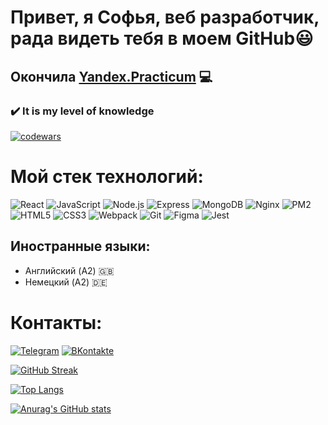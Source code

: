 # Привет, я Софья, веб разработчик, рада видеть тебя в моем GitHub:smiley:
## Окончила [Yandex.Practicum](https://practicum.yandex.ru/web/) :computer:

### :heavy_check_mark: It is my level of knowledge
[![codewars](https://www.codewars.com/users/Sonyamaster1/badges/large)](https://www.codewars.com/users/Sonyamaster1)

# Мой стек технологий:
![React](https://img.shields.io/badge/-React-090909?style=for-the-badge&logo=React)
![JavaScript](https://img.shields.io/badge/-JavaScript-090909?style=for-the-badge&logo=JavaScript)
![Node.js](https://img.shields.io/badge/-Node.js-090909?style=for-the-badge&logo=Node.js)
![Express](https://img.shields.io/badge/-Express-090909?style=for-the-badge&logo=Express)
![MongoDB](https://img.shields.io/badge/-MongoDB-090909?style=for-the-badge&logo=MongoDB)
![Nginx](https://img.shields.io/badge/-Nginx-090909?style=for-the-badge&logo=Nginx)
![PM2](https://img.shields.io/badge/-PM2-090909?style=for-the-badge&logo=PM2)
![HTML5](https://img.shields.io/badge/-HTML5-090909?style=for-the-badge&logo=HTML5)
![CSS3](https://img.shields.io/badge/-CSS3-090909?style=for-the-badge&logo=CSS3)
![Webpack](https://img.shields.io/badge/-Webpack-090909?style=for-the-badge&logo=Webpack)
![Git](https://img.shields.io/badge/-Git-090909?style=for-the-badge&logo=Git)
![Figma](https://img.shields.io/badge/-Figma-090909?style=for-the-badge&logo=Figma)
![Jest](https://img.shields.io/badge/-Jest-090909?style=for-the-badge&logo=Jest)

## Иностранные языки:
- Английский (A2) :uk:
- Немецкий (A2) :de:

# Контакты:
[![Telegram](https://img.shields.io/badge/-Telegram-090909?style=for-the-badge&logo=Telegram)](https://t.me/sofya_Mitrofanova)
[![ВKontakte](https://img.shields.io/badge/-Вконтакте-090909?style=for-the-badge&logo=VK)](https://vk.com/sofyamitrofanova)

[![GitHub Streak](https://streak-stats.demolab.com/?user=Sonyamaster1&theme=dark)](https://git.io/streak-stats)

[![Top Langs](https://github-readme-stats.vercel.app/api/top-langs/?username=Sonyamaster1&layout=compact)](https://github.com/anuraghazra/github-readme-stats)

[![Anurag's GitHub stats](https://github-readme-stats.vercel.app/api?username=Sonyamaster1)](https://github.com/anuraghazra/github-readme-stats)
